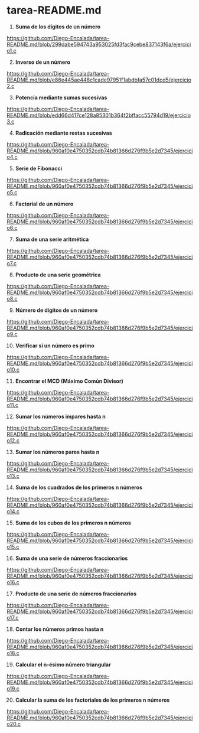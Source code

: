 # tarea-README.md
1. **Suma de los dígitos de un número**

https://github.com/Diego-Encalada/tarea-README.md/blob/299dabe594743a953025fd3fac9cebe837143f6a/ejercicio1.c

2. **Inverso de un número**

https://github.com/Diego-Encalada/tarea-README.md/blob/e86e445ae448c1cade97951f1abdbfa57c01dcd5/ejercicio2.c

3. **Potencia mediante sumas sucesivas**

https://github.com/Diego-Encalada/tarea-README.md/blob/edd66d417ce128a85301b364f2bffacc55794d19/ejercicio3.c

4. **Radicación mediante restas sucesivas**

https://github.com/Diego-Encalada/tarea-README.md/blob/960af0e4750352cdb74b81366d276f9b5e2d7345/ejercicio4.c
 
5. **Serie de Fibonacci**

https://github.com/Diego-Encalada/tarea-README.md/blob/960af0e4750352cdb74b81366d276f9b5e2d7345/ejercicio5.c
 
6. **Factorial de un número**

https://github.com/Diego-Encalada/tarea-README.md/blob/960af0e4750352cdb74b81366d276f9b5e2d7345/ejercicio6.c

7. **Suma de una serie aritmética**

https://github.com/Diego-Encalada/tarea-README.md/blob/960af0e4750352cdb74b81366d276f9b5e2d7345/ejercicio7.c
  
8. **Producto de una serie geométrica**

https://github.com/Diego-Encalada/tarea-README.md/blob/960af0e4750352cdb74b81366d276f9b5e2d7345/ejercicio8.c
  
9. **Número de dígitos de un número**

https://github.com/Diego-Encalada/tarea-README.md/blob/960af0e4750352cdb74b81366d276f9b5e2d7345/ejercicio9.c
  
10. **Verificar si un número es primo**

https://github.com/Diego-Encalada/tarea-README.md/blob/960af0e4750352cdb74b81366d276f9b5e2d7345/ejercicio10.c
  
11. **Encontrar el MCD (Máximo Común Divisor)**

https://github.com/Diego-Encalada/tarea-README.md/blob/960af0e4750352cdb74b81366d276f9b5e2d7345/ejercicio11.c

12. **Sumar los números impares hasta n**

https://github.com/Diego-Encalada/tarea-README.md/blob/960af0e4750352cdb74b81366d276f9b5e2d7345/ejercicio12.c
 
13. **Sumar los números pares hasta n**

https://github.com/Diego-Encalada/tarea-README.md/blob/960af0e4750352cdb74b81366d276f9b5e2d7345/ejercicio13.c

14. **Suma de los cuadrados de los primeros n números**

https://github.com/Diego-Encalada/tarea-README.md/blob/960af0e4750352cdb74b81366d276f9b5e2d7345/ejercicio14.c
   
15. **Suma de los cubos de los primeros n números**

https://github.com/Diego-Encalada/tarea-README.md/blob/960af0e4750352cdb74b81366d276f9b5e2d7345/ejercicio15.c
 
16. **Suma de una serie de números fraccionarios**

https://github.com/Diego-Encalada/tarea-README.md/blob/960af0e4750352cdb74b81366d276f9b5e2d7345/ejercicio16.c

17. **Producto de una serie de números fraccionarios**

https://github.com/Diego-Encalada/tarea-README.md/blob/960af0e4750352cdb74b81366d276f9b5e2d7345/ejercicio17.c
 
18. **Contar los números primos hasta n**

https://github.com/Diego-Encalada/tarea-README.md/blob/960af0e4750352cdb74b81366d276f9b5e2d7345/ejercicio18.c

19. **Calcular el n-ésimo número triangular**

https://github.com/Diego-Encalada/tarea-README.md/blob/960af0e4750352cdb74b81366d276f9b5e2d7345/ejercicio19.c
 
20. **Calcular la suma de los factoriales de los primeros n números**

https://github.com/Diego-Encalada/tarea-README.md/blob/960af0e4750352cdb74b81366d276f9b5e2d7345/ejercicio20.c
 
